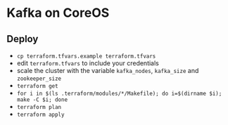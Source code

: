# Kafka on CoreOS

## Deploy

* `cp terraform.tfvars.example terraform.tfvars`
* edit `terraform.tfvars` to include your credentials
* scale the cluster with the variable `kafka_nodes`, `kafka_size` and
  `zookeeper_size`
* `terraform get`
* `for i in $(ls .terraform/modules/*/Makefile); do i=$(dirname $i); make -C $i; done`
* `terraform plan`
* `terraform apply`
